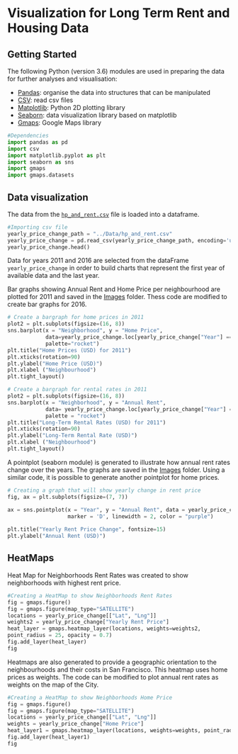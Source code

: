 # Visualization for Long Term Rent and Housing Data


## Getting Started
The following Python (version 3.6) modules are used in preparing the data for further analyses and visualisation:
- [Pandas](https://pandas.pydata.org/): organise the data into structures that can be manipulated
- [CSV](https://docs.python.org/3/library/csv.html/): read csv files
- [Matplotlib](https://matplotlib.org/): Python 2D plotting library 
- [Seaborn](https://seaborn.pydata.org/): data visualization library based on matplotlib
- [Gmaps](https://jupyter-gmaps.readthedocs.io/en/latest/): Google Maps library

```python
#Dependencies
import pandas as pd
import csv
import matplotlib.pyplot as plt
import seaborn as sns
import gmaps
import gmaps.datasets
```

## Data visualization
The data from the [`hp_and_rent.csv`](https://github.com/rochiecuevas/shared_accommodations/blob/master/Data/hp_and_rent.csv) file is loaded into a dataframe.

```python
#Importing csv file 
yearly_price_change_path = "../Data/hp_and_rent.csv"
yearly_price_change = pd.read_csv(yearly_price_change_path, encoding='utf8', engine='python')
yearly_price_change.head()
```

Data for years 2011 and 2016 are selected from the dataFrame `yearly_price_change` in order to build charts that represent the first year of available data and the last year.

Bar graphs showing Annual Rent and Home Price per neighbourhood are plotted for 2011 and saved in the [Images](https://github.com/rochiecuevas/shared_accommodations/tree/master/Images) folder. Thess code are modified to create bar graphs for 2016. 

```python
# Create a bargraph for home prices in 2011
plot2 = plt.subplots(figsize=(16, 8))
sns.barplot(x = "Neighborhood", y = "Home Price", 
            data=yearly_price_change.loc[yearly_price_change["Year"] == 2011], 
            palette="rocket")
plt.title("Home Prices (USD) for 2011")
plt.xticks(rotation=90)
plt.ylabel("Home Price (USD)")
plt.xlabel ("Neighbourhood")  
plt.tight_layout()

# Create a bargraph for rental rates in 2011
plot2 = plt.subplots(figsize=(16, 8))
sns.barplot(x = "Neighborhood", y = "Annual Rent", 
            data= yearly_price_change.loc[yearly_price_change["Year"] == 2011], 
            palette = "rocket")
plt.title("Long-Term Rental Rates (USD) for 2011")
plt.xticks(rotation=90)
plt.ylabel("Long-Term Rental Rate (USD)")
plt.xlabel ("Neighbourhood")
plt.tight_layout()
```

A pointplot (seaborn module) is generated to illustrate how annual rent rates change over the years. The graphs are saved in the [Images](https://github.com/rochiecuevas/shared_accommodations/tree/master/Images) folder. Using a similar code, it is possible to generate another pointplot for home prices.

```python
# Creating a graph that will show yearly change in rent price 
fig, ax = plt.subplots(figsize=(7, 7))

ax = sns.pointplot(x = "Year", y = "Annual Rent", data = yearly_price_change,
                   marker = 'D', linewidth = 2, color = "purple")
 
plt.title("Yearly Rent Price Change", fontsize=15)
plt.ylabel("Annual Rent (USD)") 
```

## HeatMaps

Heat Map for Neighborhoods Rent Rates  was created to show  neighborhoods with highest rent price.

```python
#Creating a HeatMap to show Neighborhoods Rent Rates  
fig = gmaps.figure()
fig = gmaps.figure(map_type="SATELLITE")
locations = yearly_price_change[["Lat", "Lng"]]
weights2 = yearly_price_change["Yearly Rent Price"]
heat_layer = gmaps.heatmap_layer(locations, weights=weights2, 
point_radius = 25, opacity = 0.7)
fig.add_layer(heat_layer) 
fig

```

Heatmaps are also generated to provide a geographic orientation to the neighbourhoods and their costs in San Francisco. This heatmap uses home prices as weights. The code can be modified to plot annual rent rates as weights on the map of the City.

```python
#Creating a HeatMap to show Neighborhoods Home Price
fig = gmaps.figure()
fig = gmaps.figure(map_type="SATELLITE")
locations = yearly_price_change[["Lat", "Lng"]]
weights = yearly_price_change["Home Price"]
heat_layer1 = gmaps.heatmap_layer(locations, weights=weights, point_radius = 25, opacity = 0.7)                                
fig.add_layer(heat_layer1) 
fig
```